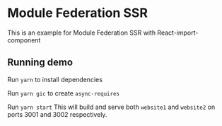 # Module Federation SSR

This is an example for Module Federation SSR with React-import-component
## Running demo

Run `yarn` to install dependencies

Run `yarn gic` to create `async-requires`

Run `yarn start` This will build and serve both `website1` and `website2` on ports 3001 and 3002 respectively.

